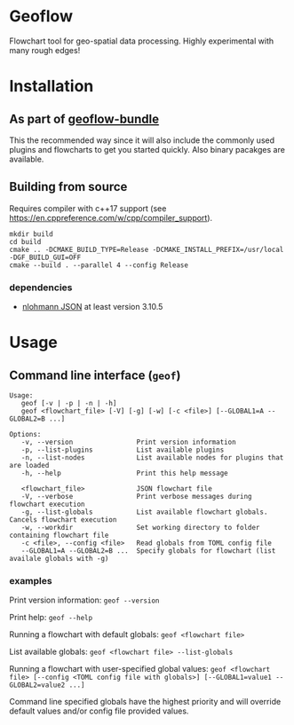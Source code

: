 # Geoflow
Flowchart tool for geo-spatial data processing. Highly experimental with many rough edges!

# Installation

## As part of [geoflow-bundle](https://github.com/geoflow3d/geoflow-bundle/)
This the recommended way since it will also include the commonly used plugins and flowcharts to get you started quickly. Also binary pacakges are available.

## Building from source

Requires compiler with c++17 support  (see https://en.cppreference.com/w/cpp/compiler_support).

```
mkdir build
cd build
cmake .. -DCMAKE_BUILD_TYPE=Release -DCMAKE_INSTALL_PREFIX=/usr/local -DGF_BUILD_GUI=OFF
cmake --build . --parallel 4 --config Release
```

### dependencies
+ [nlohmann JSON](https://github.com/nlohmann/json/releases) at least version 3.10.5

# Usage
## Command line interface (`geof`)
```
Usage: 
   geof [-v | -p | -n | -h]
   geof <flowchart_file> [-V] [-g] [-w] [-c <file>] [--GLOBAL1=A --GLOBAL2=B ...]

Options:
   -v, --version                Print version information
   -p, --list-plugins           List available plugins
   -n, --list-nodes             List available nodes for plugins that are loaded
   -h, --help                   Print this help message

   <flowchart_file>             JSON flowchart file
   -V, --verbose                Print verbose messages during flowchart execution
   -g, --list-globals           List available flowchart globals. Cancels flowchart execution
   -w, --workdir                Set working directory to folder containing flowchart file
   -c <file>, --config <file>   Read globals from TOML config file
   --GLOBAL1=A --GLOBAL2=B ...  Specify globals for flowchart (list availale globals with -g)
```
### examples
Print version information:
```geof --version```

Print help:
```geof --help```

Running a flowchart with default globals:
```geof <flowchart file>```

List available globals:
```geof <flowchart file> --list-globals```

Running a flowchart with user-specified global values:
```geof <flowchart file> [--config <TOML config file with globals>] [--GLOBAL1=value1 --GLOBAL2=value2 ...]```

Command line specified globals have the highest priority and will override default values and/or config file provided values.
